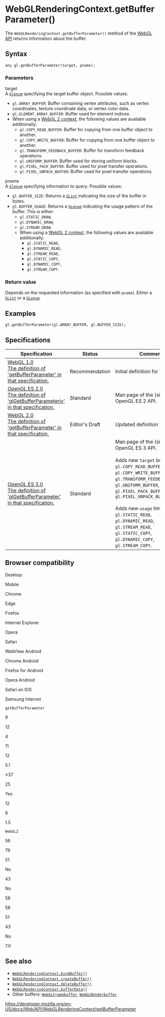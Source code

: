 WebGLRenderingContext.getBufferParameter()
==========================================

The `WebGLRenderingContext.getBufferParameter()` method of the [WebGL API](../webgl_api) returns information about the buffer.

Syntax
------

    any gl.getBufferParameter(target, pname);

### Parameters

target  
A [`Glenum`](../webgl_api/types) specifying the target buffer object. Possible values:

-   `gl.ARRAY_BUFFER`: Buffer containing vertex attributes, such as vertex coordinates, texture coordinate data, or vertex color data.
-   `gl.ELEMENT_ARRAY_BUFFER`: Buffer used for element indices.
-   When using a [WebGL 2 context](../webgl2renderingcontext), the following values are available additionally:
    -   `gl.COPY_READ_BUFFER`: Buffer for copying from one buffer object to another.
    -   `gl.COPY_WRITE_BUFFER`: Buffer for copying from one buffer object to another.
    -   `gl.TRANSFORM_FEEDBACK_BUFFER`: Buffer for transform feedback operations.
    -   `gl.UNIFORM_BUFFER`: Buffer used for storing uniform blocks.
    -   `gl.PIXEL_PACK_BUFFER`: Buffer used for pixel transfer operations.
    -   `gl.PIXEL_UNPACK_BUFFER`: Buffer used for pixel transfer operations.

pname  
A [`Glenum`](../webgl_api/types) specifying information to query. Possible values:

-   `gl.BUFFER_SIZE`: Returns a [`GLint`](../webgl_api/types) indicating the size of the buffer in bytes.
-   `gl.BUFFER_USAGE`: Returns a [`GLenum`](../webgl_api/types) indicating the usage pattern of the buffer. This is either:
    -   `gl.STATIC_DRAW`,
    -   `gl.DYNAMIC_DRAW`,
    -   `gl.STREAM_DRAW`.
    -   When using a [WebGL 2 context](../webgl2renderingcontext), the following values are available additionally:
        -   `gl.STATIC_READ`,
        -   `gl.DYNAMIC_READ,`
        -   `gl.STREAM_READ`,
        -   `gl.STATIC_COPY`,
        -   `gl.DYNAMIC_COPY,`
        -   `gl.STREAM_COPY`.

### Return value

Depends on the requested information (as specified with `pname`). Either a [`GLint`](../webgl_api/types) or a [`GLenum`](../webgl_api/types).

Examples
--------

    gl.getBufferParameter(gl.ARRAY_BUFFER, gl.BUFFER_SIZE);

Specifications
--------------

<table><thead><tr class="header"><th>Specification</th><th>Status</th><th>Comment</th></tr></thead><tbody><tr class="odd"><td><a href="https://www.khronos.org/registry/webgl/specs/latest/1.0/#5.14.5">WebGL 1.0<br />
<span class="small">The definition of 'getBufferParameter' in that specification.</span></a></td><td><span class="spec-rec">Recommendation</span></td><td>Initial definition for WebGL.</td></tr><tr class="even"><td><a href="https://www.khronos.org/opengles/sdk/docs/man/xhtml/glGetBufferParameteriv.xml">OpenGL ES 2.0<br />
<span class="small">The definition of 'glGetBufferParameteriv' in that specification.</span></a></td><td><span class="spec-standard">Standard</span></td><td>Man page of the (similar) OpenGL ES 2 API.</td></tr><tr class="odd"><td><a href="https://www.khronos.org/registry/webgl/specs/latest/2.0/#3.7.3">WebGL 2.0<br />
<span class="small">The definition of 'getBufferParameter' in that specification.</span></a></td><td><span class="spec-ed">Editor's Draft</span></td><td>Updated definition for WebGL.</td></tr><tr class="even"><td><a href="https://www.khronos.org/opengles/sdk/docs/man3/html/glGetBufferParameter.xhtml">OpenGL ES 3.0<br />
<span class="small">The definition of 'glGetBufferParameter' in that specification.</span></a></td><td><span class="spec-standard">Standard</span></td><td>Man page of the (similar) OpenGL ES 3 API.<br />
<br />
Adds new <code>target</code> buffers:<br />
<code>gl.COPY_READ_BUFFER</code>,<br />
<code>gl.COPY_WRITE_BUFFER</code>,<br />
<code>gl.TRANSFORM_FEEDBACK_BUFFER</code>,<br />
<code>gl.UNIFORM_BUFFER</code>,<br />
<code>gl.PIXEL_PACK_BUFFER</code>,<br />
<code>gl.PIXEL_UNPACK_BUFFER</code><br />
<br />
Adds new <code>usage</code> hints:<br />
<code>gl.STATIC_READ</code>,<br />
<code>gl.DYNAMIC_READ</code>,<br />
<code>gl.STREAM_READ</code>,<br />
<code>gl.STATIC_COPY</code>,<br />
<code>gl.DYNAMIC_COPY</code>,<br />
<code>gl.STREAM_COPY</code>.</td></tr></tbody></table>

Browser compatibility
---------------------

Desktop

Mobile

Chrome

Edge

Firefox

Internet Explorer

Opera

Safari

WebView Android

Chrome Android

Firefox for Android

Opera Android

Safari on IOS

Samsung Internet

`getBufferParameter`

9

12

4

11

12

5.1

≤37

25

Yes

12

8

1.5

`WebGL2`

56

79

51

No

43

No

58

58

51

43

No

7.0

See also
--------

-   [`WebGLRenderingContext.bindBuffer()`](bindbuffer)
-   [`WebGLRenderingContext.createBuffer()`](createbuffer)
-   [`WebGLRenderingContext.deleteBuffer()`](deletebuffer)
-   [`WebGLRenderingContext.bufferData()`](bufferdata)
-   Other buffers: [`WebGLFramebuffer`](../webglframebuffer), [`WebGLRenderbuffer`](../webglrenderbuffer)

<a href="https://developer.mozilla.org/en-US/docs/Web/API/WebGLRenderingContext/getBufferParameter" class="_attribution-link">https://developer.mozilla.org/en-US/docs/Web/API/WebGLRenderingContext/getBufferParameter</a>

